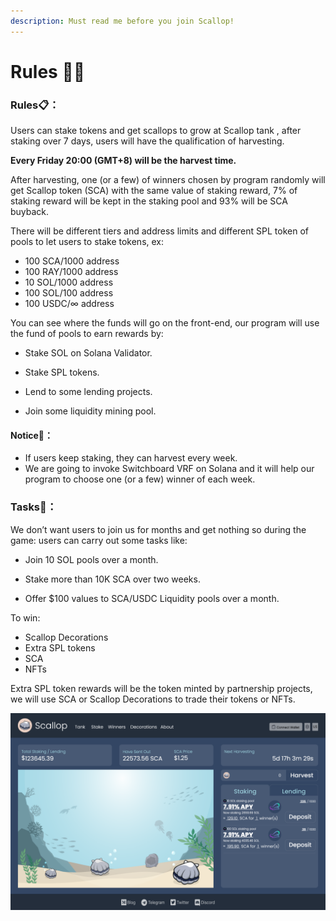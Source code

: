 ```yaml
---
description: Must read me before you join Scallop!
---
```


# Rules 👩‍🏫

### Rules📋**：**

Users can stake tokens and get scallops to grow at Scallop tank , after staking over 7 days, users will have the qualification of harvesting.   
  
**Every Friday 20:00 \(GMT+8\) will be the harvest time.** 


After harvesting, one \(or a few\) of winners chosen by program randomly will get Scallop token \(SCA\) with the same value of staking reward, 7% of staking reward will be kept in the staking pool and 93% will be SCA buyback.


There will be different tiers and address limits and different SPL token of pools to let users to stake tokens, ex:

* 100 SCA/1000 address
* 100 RAY/1000 address
* 10 SOL/1000 address
* 100 SOL/100 address
* 100 USDC/∞ address

You can see where the funds will go on the front-end, our program will use the fund of pools to earn rewards by:

* Stake SOL on Solana Validator.
* 
  Stake SPL tokens.

* 
  Lend to some lending projects.

* 
  Join some liquidity mining pool.

#### Notice🔎**：**

* If users keep staking, they can harvest every week.
* We are going to invoke Switchboard VRF on Solana and it will help our program to choose one \(or a few\) winner of each week. 

### **Tasks**🏅**：**



We don’t want users to join us for months and get nothing so during the game: users can carry out some tasks like:

* Join 10 SOL pools over a month.
* 
  Stake more than 10K SCA over two weeks.

* 
  Offer $100 values to SCA/USDC Liquidity pools over a month.

To win:

* Scallop Decorations
* Extra SPL tokens
* SCA
* NFTs



Extra SPL token rewards will be the token minted by partnership projects, we will use SCA or Scallop Decorations to trade their tokens or NFTs.



![](.gitbook/assets/1280-800.png)



  




